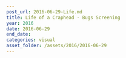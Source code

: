 ```yaml
---
post_url: 2016-06-29-Life.md
title: Life of a Craphead - Bugs Screening
year: 2016
date: 2016-06-29
end_date: 
categories: visual
asset_folder: /assets/2016/2016-06-29
---
```

